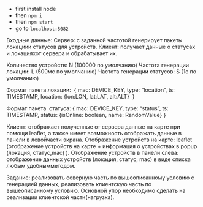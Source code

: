 * first install node
* then `npm i`
* then `npm start`
* go to `localhost:8082`

Входные​ ​данные:
Сервер:​ ​с​ ​заданной​ ​частотой​ ​генерирует​ ​пакеты​ ​локации​ ​и​ ​статусов​ ​для​ ​устройств.
Клиент:​ ​получает​ ​данные​ ​о​ ​статусах​ ​и​ ​локациях​ ​от​ ​сервера​ ​и​ ​обрабатывает​ ​их.

Количество​ ​устройств:​ ​N​ ​(100000​ ​по​ ​умолчанию)
Частота​ ​генерации​ ​локации:​ ​L​ ​(500мс​ ​по​ ​умолчанию)
Частота​ ​генерации​ ​статусов:​ ​S​ ​(1с​ ​по​ ​умолчанию)

Формат​ ​пакета​ ​локации:
​ ​{
mac:​ ​DEVICE_KEY,
type:​ ​“location”,
ts:​ ​TIMESTAMP,
location:​ ​{lon:LON,​ ​lat:LAT,​ ​alt:ALT}
​ ​}

Формат​ ​пакета​ ​​ ​статуса:
{
mac:​ ​DEVICE_KEY,
type:​ ​“status”,
ts:​ ​TIMESTAMP,
status:​ ​{isOnline:​ ​boolean,​ ​name:​ ​RandomValue}
}

Клиент: отображает полученные от сервера данные на карте при помощи leaflet, а
также​ ​имеет​ ​возможность​ ​отображать​ ​данные​ ​в​ ​панели​ ​в​ ​левой​ ​части​ ​экрана.
Отображение устройств на карте: leaflet (отображение устройств на карте +
информация​ ​о​ ​устройствах​ ​в​ ​popup​ ​(локация,​ ​статус,​ ​mac)​ ​).
Отображение устройств в панели слева: отображение данных устройств (локация,
статус,​ ​mac)​ ​в​ ​виде​ ​списка​ ​любым​ ​удобным​ ​методом.

Задание​:
реализовать северную часть по вышеописанному условию с генерацией данных,
реализовать клиентскую часть по вышеописанному условию. Основной упор
необходимо​ ​сделать​ ​на​ ​реализации​ ​клиентской​ ​части​ ​(​нагрузка​).
